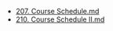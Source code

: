 * [207. Course Schedule.md](../../Leetcode/207.%20Course%20Schedule)
* [210. Course Schedule II.md](../../Leetcode/210.%20Course%20Schedule%20II)
